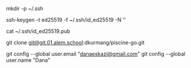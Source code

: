 mkdir -p ~/.ssh

ssh-keygen -t ed25519 -f ~/.ssh/id_ed25519 -N ''

cat ~/.ssh/id_ed25519.pub

git clone git@git.01.alem.school:dkurmang/piscine-go.git

git config --global user.email "danaeskazi@gmail.com"
git config --global user.name "Dana"
